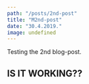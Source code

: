 ```yaml
---
path: "/posts/2nd-post"
title: "M2nd-post"
date: "30.4.2019."
image: undefined
---
```


Testing the 2nd blog-post.

## IS IT WORKING??
